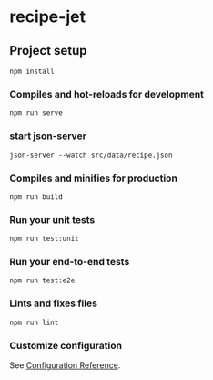 # recipe-jet

## Project setup
```
npm install
```

### Compiles and hot-reloads for development
```
npm run serve
```

### start json-server
```
json-server --watch src/data/recipe.json
```

### Compiles and minifies for production
```
npm run build
```

### Run your unit tests
```
npm run test:unit
```

### Run your end-to-end tests
```
npm run test:e2e
```

### Lints and fixes files
```
npm run lint
```

### Customize configuration
See [Configuration Reference](https://cli.vuejs.org/config/).
